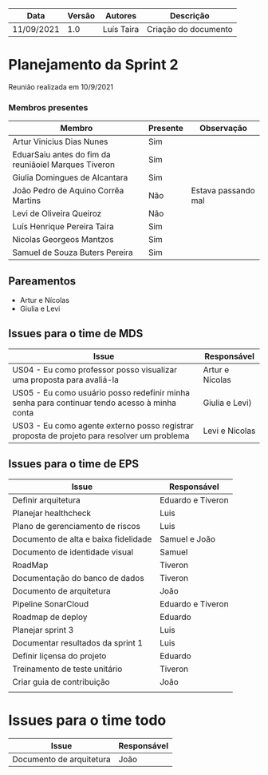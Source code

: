 | Data | Versão | Autores | Descrição |
|--|--|--|--|
| 11/09/2021 | 1.0 | Luís Taira | Criação do documento |

# Planejamento da Sprint 2
Reunião realizada em 10/9/2021

### Membros presentes
| Membro | Presente | Observação |
|--|--|--|
|Artur Vinicius Dias Nunes| Sim |  |
|EduarSaiu antes do fim da reuniãoiel Marques Tiveron| Sim |  |
|Giulia Domingues de Alcantara| Sim |  |
|João Pedro de Aquino Corrêa Martins| Não | Estava passando mal |
|Levi de Oliveira Queiroz| Não |  |
|Luís Henrique Pereira Taira| Sim |  |
|Nicolas Georgeos Mantzos| Sim |  |
|Samuel de Souza Buters Pereira| Sim |  |

## Pareamentos
* Artur e Nícolas
* Giulia e Levi

## Issues para o time de MDS

| Issue | Responsável |
|--|--|
| US04 - Eu como professor posso visualizar uma proposta para avaliá-la | Artur e Nícolas |
| US05 - Eu como usuário posso redefinir minha senha para continuar tendo acesso à minha conta | Giulia e Levi) |
| US03 - Eu como agente externo posso registrar proposta de projeto para resolver um problema | Levi e Nícolas |

## Issues para o time de EPS

| Issue | Responsável |
|--|--|
| Definir arquitetura | Eduardo e Tiveron |
| Planejar healthcheck | Luis |
| Plano de gerenciamento de riscos | Luis |
| Documento de alta e baixa fidelidade | Samuel e João |
| Documento de identidade visual | Samuel |
| RoadMap | Tiveron |
| Documentação do banco de dados | Tiveron |
| Documento de arquitetura | João |
| Pipeline SonarCloud | Eduardo e Tiveron |
| Roadmap de deploy | Eduardo |
| Planejar sprint 3 | Luis |
| Documentar resultados da sprint 1 | Luis |
| Definir liçensa do projeto | Eduardo |
| Treinamento de teste unitário | Tiveron |
| Criar guia de contribuição | João |
|  |  |

# Issues para o time todo

| Issue | Responsável |
|--|--|
| Documento de arquitetura | João |